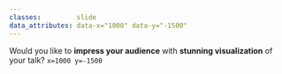 ```yaml
---
classes:         slide
data_attributes: data-x="1000" data-y="-1500"
---
```


Would you like to **impress your audience** with **stunning visualization** of your talk?
`x=1000 y=-1500`

